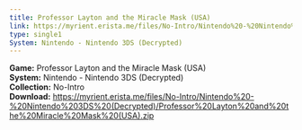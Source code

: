 ```yaml
---
title: Professor Layton and the Miracle Mask (USA)
link: https://myrient.erista.me/files/No-Intro/Nintendo%20-%20Nintendo%203DS%20(Decrypted)/Professor%20Layton%20and%20the%20Miracle%20Mask%20(USA).zip
type: single1
System: Nintendo - Nintendo 3DS (Decrypted)
---
```

<b>Game:</b> Professor Layton and the Miracle Mask (USA)<br>
<b>System:</b> Nintendo - Nintendo 3DS (Decrypted)<br>
<b>Collection:</b> No-Intro<br>
<b>Download:</b> https://myrient.erista.me/files/No-Intro/Nintendo%20-%20Nintendo%203DS%20(Decrypted)/Professor%20Layton%20and%20the%20Miracle%20Mask%20(USA).zip